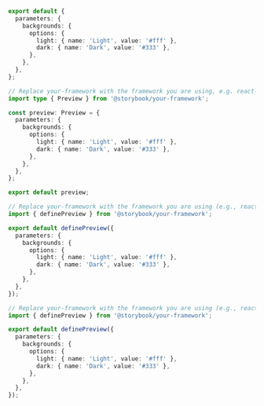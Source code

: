 ```ts filename=".storybook/preview.ts" renderer="common" language="js" tabTitle="CSF 3"
export default {
  parameters: {
    backgrounds: {
      options: {
        light: { name: 'Light', value: '#fff' },
        dark: { name: 'Dark', value: '#333' },
      },
    },
  },
};
```

```ts filename=".storybook/preview.ts" renderer="common" language="ts" tabTitle="CSF 3"
// Replace your-framework with the framework you are using, e.g. react-vite, nextjs, vue3-vite, etc.
import type { Preview } from '@storybook/your-framework';

const preview: Preview = {
  parameters: {
    backgrounds: {
      options: {
        light: { name: 'Light', value: '#fff' },
        dark: { name: 'Dark', value: '#333' },
      },
    },
  },
};

export default preview;
```

```ts filename=".storybook/preview.ts" renderer="react" language="ts" tabTitle="CSF Next 🧪"
// Replace your-framework with the framework you are using (e.g., react-vite, nextjs, nextjs-vite)
import { definePreview } from '@storybook/your-framework';

export default definePreview({
  parameters: {
    backgrounds: {
      options: {
        light: { name: 'Light', value: '#fff' },
        dark: { name: 'Dark', value: '#333' },
      },
    },
  },
});
```

<!-- JS snippets still needed while providing both CSF 3 & Next -->

```ts filename=".storybook/preview.ts" renderer="react" language="js" tabTitle="CSF Next 🧪"
// Replace your-framework with the framework you are using (e.g., react-vite, nextjs, nextjs-vite)
import { definePreview } from '@storybook/your-framework';

export default definePreview({
  parameters: {
    backgrounds: {
      options: {
        light: { name: 'Light', value: '#fff' },
        dark: { name: 'Dark', value: '#333' },
      },
    },
  },
});
```
